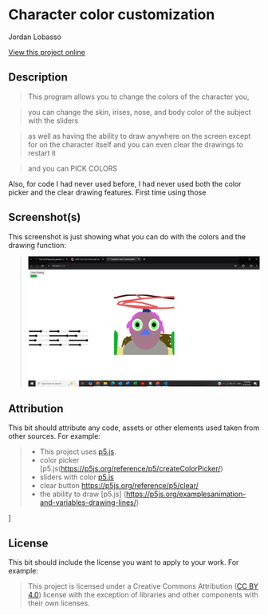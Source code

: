 # Character color customization

Jordan Lobasso

[View this project online](https://lazer6769.github.io/Cart-253/Topics/art_jam/Art_Jam_Final/)

## Description

> This program allows you to change the colors of the character you, 

> you can change the skin, irises, nose, and body color of the subject with the sliders

> as well as having the ability to draw anywhere on the screen except for on the character itself
> and you can even clear the drawings to restart it 

> and you can PICK COLORS

Also, for code I had never used before, I had never used both the color picker and the clear drawing features. First time using those  

## Screenshot(s)

This screenshot is just showing what you can do with the colors and the drawing function:

> ![Image of a clown face](./assets/images/2025-09-30.png)

## Attribution

This bit should attribute any code, assets or other elements used taken from other sources. For example:

> - This project uses [p5.js](https://p5js.org).
> - color picker [p5.js(https://p5js.org/reference/p5/createColorPicker/)
> - sliders with color [p5.js](https://editor.p5js.org/yellowsubmarine/sketches/7jKeK8CGW)
> - clear button https://p5js.org/reference/p5/clear/
> - the ability to draw [p5.js]
    (https://p5js.org/examplesanimation-and-variables-drawing-lines/)

]

## License

This bit should include the license you want to apply to your work. For example:

> This project is licensed under a Creative Commons Attribution ([CC BY 4.0](https://creativecommons.org/licenses/by/4.0/deed.en)) license with the exception of libraries and other components with their own licenses.
